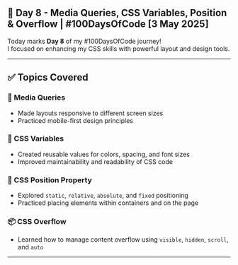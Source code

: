 ## 📱 Day 8 - Media Queries, CSS Variables, Position & Overflow | #100DaysOfCode [3 May 2025]

Today marks **Day 8** of my #100DaysOfCode journey!  
I focused on enhancing my CSS skills with powerful layout and design tools.

---

## ✅ Topics Covered

### 📱 Media Queries

- Made layouts responsive to different screen sizes
- Practiced mobile-first design principles

### 🎨 CSS Variables

- Created reusable values for colors, spacing, and font sizes
- Improved maintainability and readability of CSS code

### 📍 CSS Position Property

- Explored `static`, `relative`, `absolute`, and `fixed` positioning
- Practiced placing elements within containers and on the page

### 📦 CSS Overflow

- Learned how to manage content overflow using `visible`, `hidden`, `scroll`, and `auto`

---
